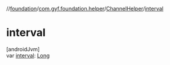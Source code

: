 //[foundation](../../../index.md)/[com.gyf.foundation.helper](../index.md)/[ChannelHelper](index.md)/[interval](interval.md)

# interval

[androidJvm]\
var [interval](interval.md): [Long](https://kotlinlang.org/api/core/kotlin-stdlib/kotlin/-long/index.html)